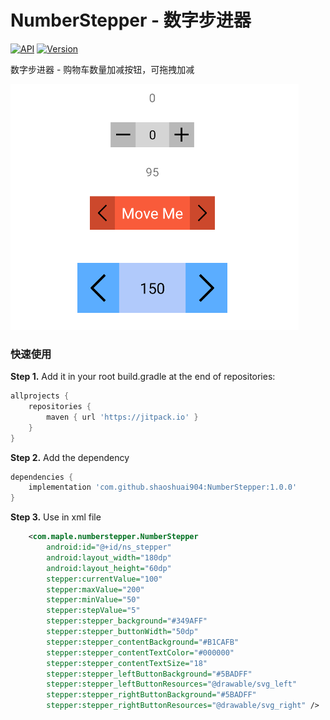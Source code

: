 # NumberStepper - 数字步进器

[![API](https://img.shields.io/badge/API-19%2B-green.svg?style=flat)](https://android-arsenal.com/api?level=19)
[![Version](https://jitpack.io/v/shaoshuai904/NumberStepper.svg)](https://jitpack.io/#shaoshuai904/NumberStepper)

数字步进器 - 购物车数量加减按钮，可拖拽加减

![show_01](/screens/show_01.png)


### 快速使用

**Step 1.** Add it in your root build.gradle at the end of repositories:

```groovy
allprojects {
	repositories {
		maven { url 'https://jitpack.io' }
	}
}
```

**Step 2.** Add the dependency

```groovy
dependencies {
	implementation 'com.github.shaoshuai904:NumberStepper:1.0.0'
}
```

**Step 3.** Use in xml file

```xml
    <com.maple.numberstepper.NumberStepper
        android:id="@+id/ns_stepper"
        android:layout_width="180dp"
        android:layout_height="60dp"
        stepper:currentValue="100"
        stepper:maxValue="200"
        stepper:minValue="50"
        stepper:stepValue="5"
        stepper:stepper_background="#349AFF"
        stepper:stepper_buttonWidth="50dp"
        stepper:stepper_contentBackground="#B1CAFB"
        stepper:stepper_contentTextColor="#000000"
        stepper:stepper_contentTextSize="18"
        stepper:stepper_leftButtonBackground="#5BADFF"
        stepper:stepper_leftButtonResources="@drawable/svg_left"
        stepper:stepper_rightButtonBackground="#5BADFF"
        stepper:stepper_rightButtonResources="@drawable/svg_right" />
```


